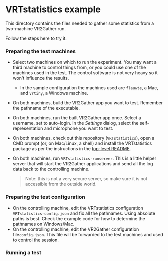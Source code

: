 # VRTstatistics example

This directory contains the files needed to gather some statistics from a two-machine VR2Gather run.

Follow the steps here to try it.

### Preparing the test machines

- Select two machines on which to run the experiment. You may want a third machine to control things from, or you could use one of the machines used in the test. The control software is not very heavy so it won't influence the results.
	- In the sample configuration the machines used are `flauwte`, a Mac, and `vrtiny`, a Windows machine.
- On both machines, build the VR2Gather app you want to test. Remember the pathname of the executable.
- On both machines, run the built VR2Gather app once. Select a username, set to auto-login. In the _Settings_ dialog, select the self-representation and microphone you want to test.
- On both machines, check out this repository (`VRTstatistics`), open a CMD prompt (or, on Mac/Linux, a shell) and install the VRTstatistics package as per the instructions in the [top-level README](../README.md).
- On both machines, run `VRTstatistics-runserver`. This is a little helper server that will start the VR2Gather applications and send all the log data back to the controlling machine.

	> Note: this is not a very secure server, so make sure it is not accessible from the outside world.

### Preparing the test configuration

- On the controlling machine, edit the VRTstatistics configuration `VRTstatistics-config.json` and fix all the pathnames. Using absolute paths is best. Check the example code for how to determine the pathnames on Windows/Mac.
- On the controlling machine, edit the VR2Gather configuration file`config.json`. This file will be forwarded to the test machines and used to control the session.

### Running a test

